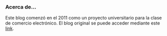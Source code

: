 ### Acerca de...

Este blog comenzó en el 2011 como un proyecto universitario para la clase de comercio electrónico. El blog original se puede acceder mediante este [link](https://blog.prograpedia.com).
